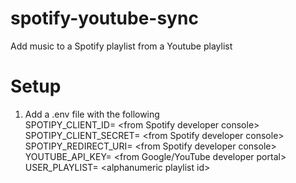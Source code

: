 # spotify-youtube-sync
Add music to a Spotify playlist from a Youtube playlist

# Setup
1. Add a .env file with the following<br /> 
  SPOTIPY_CLIENT_ID= \<from Spotify developer console\><br />
  SPOTIPY_CLIENT_SECRET= \<from Spotify developer console\><br />
  SPOTIPY_REDIRECT_URI= \<from Spotify developer console\><br />
  YOUTUBE_API_KEY= \<from Google/YouTube developer portal\><br />
  USER_PLAYLIST= \<alphanumeric playlist id\>
